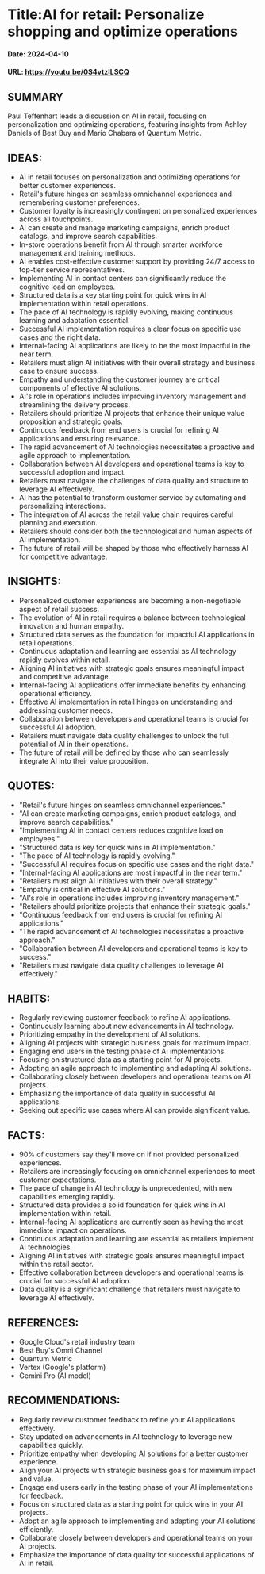 # Title:AI for retail: Personalize shopping and optimize operations
#### Date: 2024-04-10
#### URL: https://youtu.be/0S4vtzILSCQ



## SUMMARY

Paul Teffenhart leads a discussion on AI in retail, focusing on personalization and optimizing operations, featuring insights from Ashley Daniels of Best Buy and Mario Chabara of Quantum Metric.

## IDEAS:

- AI in retail focuses on personalization and optimizing operations for better customer experiences.
- Retail's future hinges on seamless omnichannel experiences and remembering customer preferences.
- Customer loyalty is increasingly contingent on personalized experiences across all touchpoints.
- AI can create and manage marketing campaigns, enrich product catalogs, and improve search capabilities.
- In-store operations benefit from AI through smarter workforce management and training methods.
- AI enables cost-effective customer support by providing 24/7 access to top-tier service representatives.
- Implementing AI in contact centers can significantly reduce the cognitive load on employees.
- Structured data is a key starting point for quick wins in AI implementation within retail operations.
- The pace of AI technology is rapidly evolving, making continuous learning and adaptation essential.
- Successful AI implementation requires a clear focus on specific use cases and the right data.
- Internal-facing AI applications are likely to be the most impactful in the near term.
- Retailers must align AI initiatives with their overall strategy and business case to ensure success.
- Empathy and understanding the customer journey are critical components of effective AI solutions.
- AI's role in operations includes improving inventory management and streamlining the delivery process.
- Retailers should prioritize AI projects that enhance their unique value proposition and strategic goals.
- Continuous feedback from end users is crucial for refining AI applications and ensuring relevance.
- The rapid advancement of AI technologies necessitates a proactive and agile approach to implementation.
- Collaboration between AI developers and operational teams is key to successful adoption and impact.
- Retailers must navigate the challenges of data quality and structure to leverage AI effectively.
- AI has the potential to transform customer service by automating and personalizing interactions.
- The integration of AI across the retail value chain requires careful planning and execution.
- Retailers should consider both the technological and human aspects of AI implementation.
- The future of retail will be shaped by those who effectively harness AI for competitive advantage.

## INSIGHTS:

- Personalized customer experiences are becoming a non-negotiable aspect of retail success.
- The evolution of AI in retail requires a balance between technological innovation and human empathy.
- Structured data serves as the foundation for impactful AI applications in retail operations.
- Continuous adaptation and learning are essential as AI technology rapidly evolves within retail.
- Aligning AI initiatives with strategic goals ensures meaningful impact and competitive advantage.
- Internal-facing AI applications offer immediate benefits by enhancing operational efficiency.
- Effective AI implementation in retail hinges on understanding and addressing customer needs.
- Collaboration between developers and operational teams is crucial for successful AI adoption.
- Retailers must navigate data quality challenges to unlock the full potential of AI in their operations.
- The future of retail will be defined by those who can seamlessly integrate AI into their value proposition.

## QUOTES:

- "Retail's future hinges on seamless omnichannel experiences."
- "AI can create marketing campaigns, enrich product catalogs, and improve search capabilities."
- "Implementing AI in contact centers reduces cognitive load on employees."
- "Structured data is key for quick wins in AI implementation."
- "The pace of AI technology is rapidly evolving."
- "Successful AI requires focus on specific use cases and the right data."
- "Internal-facing AI applications are most impactful in the near term."
- "Retailers must align AI initiatives with their overall strategy."
- "Empathy is critical in effective AI solutions."
- "AI's role in operations includes improving inventory management."
- "Retailers should prioritize projects that enhance their strategic goals."
- "Continuous feedback from end users is crucial for refining AI applications."
- "The rapid advancement of AI technologies necessitates a proactive approach."
- "Collaboration between AI developers and operational teams is key to success."
- "Retailers must navigate data quality challenges to leverage AI effectively."

## HABITS:

- Regularly reviewing customer feedback to refine AI applications.
- Continuously learning about new advancements in AI technology.
- Prioritizing empathy in the development of AI solutions.
- Aligning AI projects with strategic business goals for maximum impact.
- Engaging end users in the testing phase of AI implementations.
- Focusing on structured data as a starting point for AI projects.
- Adopting an agile approach to implementing and adapting AI solutions.
- Collaborating closely between developers and operational teams on AI projects.
- Emphasizing the importance of data quality in successful AI applications.
- Seeking out specific use cases where AI can provide significant value.

## FACTS:

- 90% of customers say they'll move on if not provided personalized experiences.
- Retailers are increasingly focusing on omnichannel experiences to meet customer expectations.
- The pace of change in AI technology is unprecedented, with new capabilities emerging rapidly.
- Structured data provides a solid foundation for quick wins in AI implementation within retail.
- Internal-facing AI applications are currently seen as having the most immediate impact on operations.
- Continuous adaptation and learning are essential as retailers implement AI technologies.
- Aligning AI initiatives with strategic goals ensures meaningful impact within the retail sector.
- Effective collaboration between developers and operational teams is crucial for successful AI adoption.
- Data quality is a significant challenge that retailers must navigate to leverage AI effectively.

## REFERENCES:

- Google Cloud's retail industry team
- Best Buy's Omni Channel
- Quantum Metric
- Vertex (Google's platform)
- Gemini Pro (AI model)

## RECOMMENDATIONS:

- Regularly review customer feedback to refine your AI applications effectively.
- Stay updated on advancements in AI technology to leverage new capabilities quickly.
- Prioritize empathy when developing AI solutions for a better customer experience.
- Align your AI projects with strategic business goals for maximum impact and value.
- Engage end users early in the testing phase of your AI implementations for feedback.
- Focus on structured data as a starting point for quick wins in your AI projects.
- Adopt an agile approach to implementing and adapting your AI solutions efficiently.
- Collaborate closely between developers and operational teams on your AI projects.
- Emphasize the importance of data quality for successful applications of AI in retail.